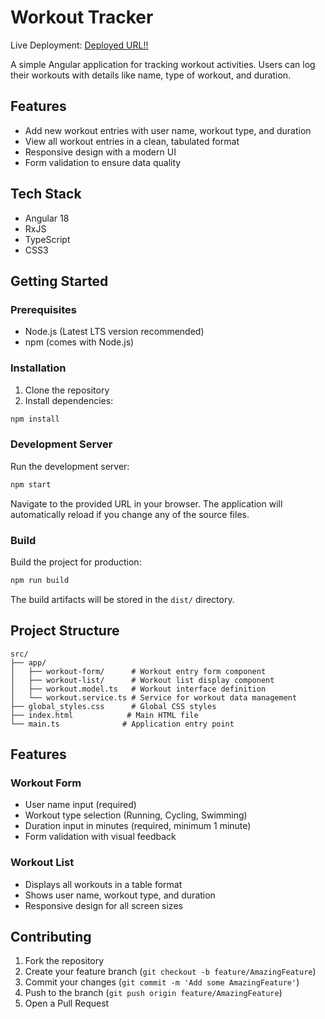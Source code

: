 # Workout Tracker

Live Deployment: [Deployed URL!!](https://health-tracker-seven-mu.vercel.app/)


A simple Angular application for tracking workout activities. Users can log their workouts with details like name, type of workout, and duration.

## Features

- Add new workout entries with user name, workout type, and duration
- View all workout entries in a clean, tabulated format
- Responsive design with a modern UI
- Form validation to ensure data quality

## Tech Stack

- Angular 18
- RxJS
- TypeScript
- CSS3

## Getting Started

### Prerequisites

- Node.js (Latest LTS version recommended)
- npm (comes with Node.js)

### Installation

1. Clone the repository
2. Install dependencies:
```bash
npm install
```

### Development Server

Run the development server:
```bash
npm start
```
Navigate to the provided URL in your browser. The application will automatically reload if you change any of the source files.

### Build

Build the project for production:
```bash
npm run build
```
The build artifacts will be stored in the `dist/` directory.

## Project Structure

```
src/
├── app/
│   ├── workout-form/      # Workout entry form component
│   ├── workout-list/      # Workout list display component
│   ├── workout.model.ts   # Workout interface definition
│   └── workout.service.ts # Service for workout data management
├── global_styles.css      # Global CSS styles
├── index.html            # Main HTML file
└── main.ts              # Application entry point
```

## Features

### Workout Form
- User name input (required)
- Workout type selection (Running, Cycling, Swimming)
- Duration input in minutes (required, minimum 1 minute)
- Form validation with visual feedback

### Workout List
- Displays all workouts in a table format
- Shows user name, workout type, and duration
- Responsive design for all screen sizes

## Contributing

1. Fork the repository
2. Create your feature branch (`git checkout -b feature/AmazingFeature`)
3. Commit your changes (`git commit -m 'Add some AmazingFeature'`)
4. Push to the branch (`git push origin feature/AmazingFeature`)
5. Open a Pull Request

